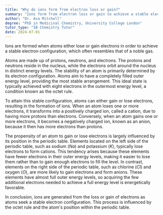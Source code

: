 ```yaml
---
title: "Why do ions form from electron loss or gain?"
summary: "Ions form from electron loss or gain to achieve a stable electron configuration, often resembling a noble gas."
author: "Dr. Ava Mitchell"
degree: "PhD in Medicinal Chemistry, University College London"
tutor_type: "IB Chemistry Tutor"
date: 2024-07-01
---
```


Ions are formed when atoms either lose or gain electrons in order to achieve a stable electron configuration, which often resembles that of a noble gas.

Atoms are made up of protons, neutrons, and electrons. The protons and neutrons reside in the nucleus, while the electrons orbit around the nucleus in distinct energy levels. The stability of an atom is primarily determined by its electron configuration. Atoms aim to have a completely filled outer energy level, providing the most stable arrangement. This ideal state is typically achieved with eight electrons in the outermost energy level, a condition known as the octet rule.

To attain this stable configuration, atoms can either gain or lose electrons, resulting in the formation of ions. When an atom loses one or more electrons, it transforms into a positively charged ion, called a cation, due to having more protons than electrons. Conversely, when an atom gains one or more electrons, it becomes a negatively charged ion, known as an anion, because it then has more electrons than protons.

The propensity of an atom to gain or lose electrons is largely influenced by its position in the periodic table. Elements located on the left side of the periodic table, such as sodium ($Na$) and potassium ($K$), typically lose electrons to form cations. This tendency arises because these elements have fewer electrons in their outer energy levels, making it easier to lose them rather than to gain enough electrons to fill the level. In contrast, elements on the right side of the periodic table, such as chlorine ($Cl$) and oxygen ($O$), are more likely to gain electrons and form anions. These elements have almost full outer energy levels, so acquiring the few additional electrons needed to achieve a full energy level is energetically favorable.

In conclusion, ions are generated from the loss or gain of electrons as atoms seek a stable electron configuration. This process is influenced by the octet rule and the atom's position within the periodic table.
    